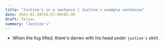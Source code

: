 ```yaml
---
title: "Justine's in a sentence | Justine's example sentences"
date: 2021-01-20T19:57:50+05:30
draft: falses
summary: "Justine's"
---
```

- When the fog lifted, there's darren with his head under `justine's` skirt.
                 
